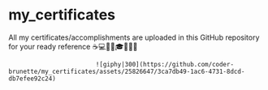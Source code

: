 # my_certificates
All my certificates/accomplishments are uploaded in this GitHub repository for your ready reference ☕️💻🧾📜🎓🛂📄📃

                            ![giphy|300](https://github.com/coder-brunette/my_certificates/assets/25826647/3ca7db49-1ac6-4731-8dcd-db7efee92c24)
